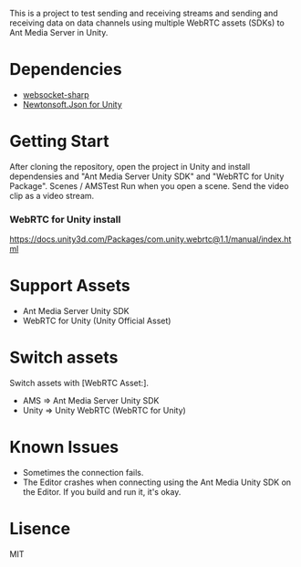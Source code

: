 This is a project to test sending and receiving streams and sending and receiving data on data channels using multiple WebRTC assets (SDKs) to Ant Media Server in Unity.

# Dependencies
* [websocket-sharp](https://github.com/sta/websocket-sharp)
* [Newtonsoft.Json for Unity](https://github.com/jilleJr/Newtonsoft.Json-for-Unity)

# Getting Start  
After cloning the repository, open the project in Unity and install dependensies and "Ant Media Server Unity SDK" and "WebRTC for Unity Package".
Scenes / AMSTest Run when you open a scene.
Send the video clip as a video stream.

### WebRTC for Unity install
https://docs.unity3d.com/Packages/com.unity.webrtc@1.1/manual/index.html

# Support Assets
* Ant Media Server Unity SDK
* WebRTC for Unity (Unity Official Asset)

# Switch assets
Switch assets with [WebRTC Asset:].
* AMS => Ant Media Server Unity SDK
* Unity => Unity WebRTC (WebRTC for Unity)

# Known Issues
* Sometimes the connection fails.
* The Editor crashes when connecting using the Ant Media Unity SDK on the Editor. If you build and run it, it's okay.

# Lisence
MIT